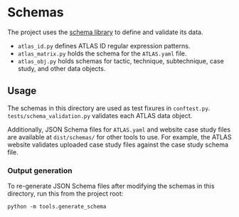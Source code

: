 # Schemas

The project uses the [schema library](https://github.com/keleshev/schema) to define and validate its data.

- `atlas_id.py` defines ATLAS ID regular expression patterns.
- `atlas_matrix.py` holds the schema for the `ATLAS.yaml` file.
- `atlas_obj.py` holds schemas for tactic, technique, subtechnique, case study, and other data objects.

## Usage

The schemas in this directory are used as test fixures in `conftest.py`. `tests/schema_validation.py` validates each ATLAS data object.

Additionally, JSON Schema files for `ATLAS.yaml` and website case study files are available at `dist/schemas/` for other tools to use.  For example, the ATLAS website validates uploaded case study files against the case study schema file.

### Output generation

To re-generate JSON Schema files after modifying the schemas in this directory, run this from the project root:
```
python -m tools.generate_schema
```

